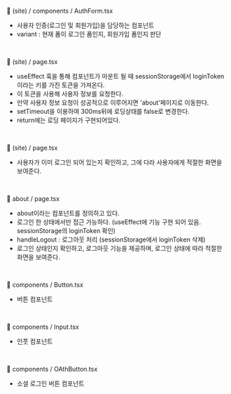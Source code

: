 📁 (site) / components / AuthForm.tsx <br /> 
- 사용자 인증(로그인 및 회원가입)을 담당하는 컴포넌트 <br />
- variant : 현재 폼이 로그인 폼인지, 회원가입 폼인지 판단 <br />
 <br />
 
📁 (site) / page.tsx <br />
- useEffect 훅을 통해 컴포넌트가 마운트 될 때 sessionStorage에서 loginToken이라는 키를 가진 토큰을 가져온다. <br />
- 이 토큰을 사용해 사용자 정보를 요청한다. <br />
- 만약 사용자 정보 요청이 성공적으로 이루어지면 'about'페이지로 이동한다. <br />
- setTimeout을 이용하여 300ms뒤에 로딩상태를 false로 변경한다. <br />
- return에는 로딩 페이지가 구현되어있다. <br />
 <br />
 
📁 (site) / page.tsx <br />
- 사용자가 이미 로그인 되어 있는지 확인하고, 그에 다라 사용자에게 적절한 화면을 보여준다. <br />
<br />
 
📁 about / page.tsx <br />
- about이라는 컴포넌트를 정의하고 있다. <br />
- 로그인 한 상태에서만 접근 가능하다. (useEffect에 기능 구현 되어 있음. sessionStorage의 loginToken  확인) <br />
- handleLogout : 로그아웃 처리 (sessionStorage에서 loginToken 삭제) <br />
- 로그인 상태인지 확인하고, 로그아웃 기능을 제공하며, 로그인 상태에 따라 적절한 화면을 보여준다. <br />
<br />
 
📁 components / Button.tsx <br />
- 버튼 컴포넌트<br />
<br />
 
📁 components / Input.tsx <br />
- 인풋 컴포넌트<br />
<br />
 
📁 components / OAthButton.tsx <br />
- 소셜 로그인 버튼 컴포넌트<br />

